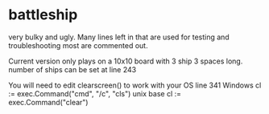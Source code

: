 # battleship
very bulky and ugly.
Many lines left in that are used for testing and troubleshooting most are commented out.

Current version only plays on a 10x10 board with 3 ship 3 spaces long.
number of ships can be set at line 243


You will need to edit clearscreen() to work with your OS
line 341
Windows cl := exec.Command("cmd", "/c", "cls")
unix base cl := exec.Command("clear")

